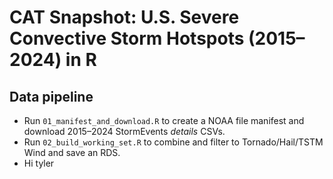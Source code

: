 # CAT Snapshot: U.S. Severe Convective Storm Hotspots (2015–2024) in R

## Data pipeline

-   Run `01_manifest_and_download.R` to create a NOAA file manifest and download 2015–2024 StormEvents *details* CSVs.
-   Run `02_build_working_set.R` to combine and filter to Tornado/Hail/TSTM Wind and save an RDS.
- Hi tyler 
